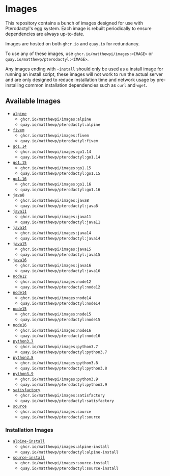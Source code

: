 # Images

This repository contains a bunch of images designed for use with Pterodactyl's egg system.  Each image is rebuilt
periodically to ensure dependencies are always up-to-date.

Images are hosted on both `ghcr.io` and `quay.io` for redundancy.

To use any of these images, use `ghcr.io/matthewpi/images:<IMAGE>` or `quay.io/matthewp/pterodactyl:<IMAGE>`.

Any images ending with `-install` should only be used as a install image for running an install script, these images
will not work to run the actual server and are only designed to reduce installation time and network usage by
pre-installing common installation dependencies such as `curl` and `wget`.

## Available Images

- [`alpine`](https://github.com/matthewpi/images/tree/master/generic/alpine)
  - `ghcr.io/matthewpi/images:alpine`
  - `quay.io/matthewp/pterodactyl:alpine`
- [`fivem`](https://github.com/matthewpi/images/tree/master/games/fivem)
  - `ghcr.io/matthewpi/images:fivem`
  - `quay.io/matthewp/pterodactyl:fivem`
- [`go1.14`](https://github.com/matthewpi/images/tree/master/go/1.14)
  - `ghcr.io/matthewpi/images:go1.14`
  - `quay.io/matthewp/pterodactyl:go1.14`
- [`go1.15`](https://github.com/matthewpi/images/tree/master/go/1.15)
  - `ghcr.io/matthewpi/images:go1.15`
  - `quay.io/matthewp/pterodactyl:go1.15`
- [`go1.16`](https://github.com/matthewpi/images/tree/master/go/1.16)
  - `ghcr.io/matthewpi/images:go1.16`
  - `quay.io/matthewp/pterodactyl:go1.16`
- [`java8`](https://github.com/matthewpi/images/tree/master/java/8)
  - `ghcr.io/matthewpi/images:java8`
  - `quay.io/matthewp/pterodactyl:java8`
- [`java11`](https://github.com/matthewpi/images/tree/master/java/11)
  - `ghcr.io/matthewpi/images:java11`
  - `quay.io/matthewp/pterodactyl:java11`
- [`java14`](https://github.com/matthewpi/images/tree/master/java/14)
  - `ghcr.io/matthewpi/images:java14`
  - `quay.io/matthewp/pterodactyl:java14`
- [`java15`](https://github.com/matthewpi/images/tree/master/java/15)
  - `ghcr.io/matthewpi/images:java15`
  - `quay.io/matthewp/pterodactyl:java15`
- [`java16`](https://github.com/matthewpi/images/tree/master/java/16)
  - `ghcr.io/matthewpi/images:java16`
  - `quay.io/matthewp/pterodactyl:java16`
- [`node12`](https://github.com/matthewpi/images/tree/master/node/12)
  - `ghcr.io/matthewpi/images:node12`
  - `quay.io/matthewp/pterodactyl:node12`
- [`node14`](https://github.com/matthewpi/images/tree/master/node/14)
  - `ghcr.io/matthewpi/images:node14`
  - `quay.io/matthewp/pterodactyl:node14`
- [`node15`](https://github.com/matthewpi/images/tree/master/node/15)
  - `ghcr.io/matthewpi/images:node15`
  - `quay.io/matthewp/pterodactyl:node15`
- [`node16`](https://github.com/matthewpi/images/tree/master/node/16)
  - `ghcr.io/matthewpi/images:node16`
  - `quay.io/matthewp/pterodactyl:node16`
- [`python3.7`](https://github.com/matthewpi/images/tree/master/python/3.7)
  - `ghcr.io/matthewpi/images:python3.7`
  - `quay.io/matthewp/pterodactyl:python3.7`
- [`python3.8`](https://github.com/matthewpi/images/tree/master/python/3.8)
  - `ghcr.io/matthewpi/images:python3.8`
  - `quay.io/matthewp/pterodactyl:python3.8`
- [`python3.9`](https://github.com/matthewpi/images/tree/master/python/3.9)
  - `ghcr.io/matthewpi/images:python3.9`
  - `quay.io/matthewp/pterodactyl:python3.9`
- [`satisfactory`](https://github.com/matthewpi/images/tree/master/games/satisfactory)
  - `ghcr.io/matthewpi/images:satisfactory`
  - `quay.io/matthewp/pterodactyl:satisfactory`
- [`source`](https://github.com/matthewpi/images/tree/master/games/source)
  - `ghcr.io/matthewpi/images:source`
  - `quay.io/matthewp/pterodactyl:source`

### Installation Images

- [`alpine-install`](https://github.com/matthewpi/images/tree/master/installers/alpine)
  - `ghcr.io/matthewpi/images:alpine-install`
  - `quay.io/matthewp/pterodactyl:alpine-install`
- [`source-install`](https://github.com/matthewpi/images/tree/master/installers/source)
  - `ghcr.io/matthewpi/images:source-install`
  - `quay.io/matthewp/pterodactyl:source-install`

